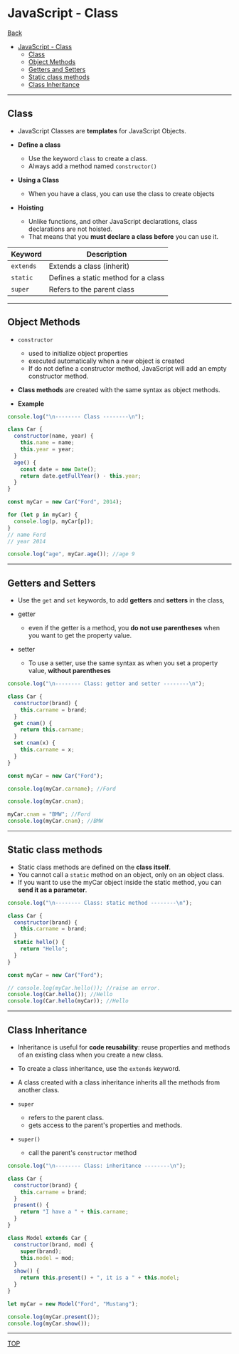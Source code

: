 # JavaScript - Class

[Back](../index.md)

- [JavaScript - Class](#javascript---class)
  - [Class](#class)
  - [Object Methods](#object-methods)
  - [Getters and Setters](#getters-and-setters)
  - [Static class methods](#static-class-methods)
  - [Class Inheritance](#class-inheritance)

---

## Class

- JavaScript Classes are **templates** for JavaScript Objects.

- **Define a class**

  - Use the keyword `class` to create a class.
  - Always add a method named `constructor()`

- **Using a Class**

  - When you have a class, you can use the class to create objects

- **Hoisting**
  - Unlike functions, and other JavaScript declarations, class declarations are not hoisted.
  - That means that you **must declare a class before** you can use it.

| Keyword   | Description                         |
| --------- | ----------------------------------- |
| `extends` | Extends a class (inherit)           |
| `static`  | Defines a static method for a class |
| `super`   | Refers to the parent class          |

---

## Object Methods

- `constructor`

  - used to initialize object properties
  - executed automatically when a new object is created
  - If do not define a constructor method, JavaScript will add an empty constructor method.

- **Class methods** are created with the same syntax as object methods.

- **Example**

```js
console.log("\n-------- Class --------\n");

class Car {
  constructor(name, year) {
    this.name = name;
    this.year = year;
  }
  age() {
    const date = new Date();
    return date.getFullYear() - this.year;
  }
}

const myCar = new Car("Ford", 2014);

for (let p in myCar) {
  console.log(p, myCar[p]);
}
// name Ford
// year 2014

console.log("age", myCar.age()); //age 9
```

---

## Getters and Setters

- Use the `get` and `set` keywords, to add **getters** and **setters** in the class,

- getter

  - even if the getter is a method, you **do not use parentheses** when you want to get the property value.

- setter
  - To use a setter, use the same syntax as when you set a property value, **without parentheses**

```js
console.log("\n-------- Class: getter and setter --------\n");

class Car {
  constructor(brand) {
    this.carname = brand;
  }
  get cnam() {
    return this.carname;
  }
  set cnam(x) {
    this.carname = x;
  }
}

const myCar = new Car("Ford");

console.log(myCar.carname); //Ford

console.log(myCar.cnam);

myCar.cnam = "BMW"; //Ford
console.log(myCar.cnam); //BMW
```

---

## Static class methods

- Static class methods are defined on the **class itself**.
- You cannot call a `static` method on an object, only on an object class.
- If you want to use the myCar object inside the static method, you can **send it as a parameter**.

```js
console.log("\n-------- Class: static method --------\n");

class Car {
  constructor(brand) {
    this.carname = brand;
  }
  static hello() {
    return "Hello";
  }
}

const myCar = new Car("Ford");

// console.log(myCar.hello()); //raise an error.
console.log(Car.hello()); //Hello
console.log(Car.hello(myCar)); //Hello
```

---

## Class Inheritance

- Inheritance is useful for **code reusability**: reuse properties and methods of an existing class when you create a new class.

- To create a class inheritance, use the `extends` keyword.

- A class created with a class inheritance inherits all the methods from another class.

- `super`

  - refers to the parent class.
  - gets access to the parent's properties and methods.

- `super()`
  - call the parent's `constructor` method

```js
console.log("\n-------- Class: inheritance --------\n");

class Car {
  constructor(brand) {
    this.carname = brand;
  }
  present() {
    return "I have a " + this.carname;
  }
}

class Model extends Car {
  constructor(brand, mod) {
    super(brand);
    this.model = mod;
  }
  show() {
    return this.present() + ", it is a " + this.model;
  }
}

let myCar = new Model("Ford", "Mustang");

console.log(myCar.present());
console.log(myCar.show());
```

---

[TOP](#javascript---class)
